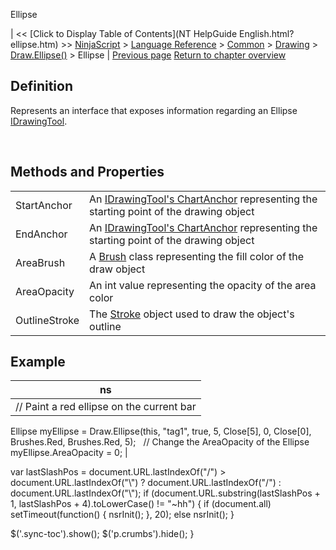 ﻿










 


Ellipse







| &lt;&lt; [Click to Display Table of Contents](NT HelpGuide English.html?ellipse.htm) &gt;&gt;
 [NinjaScript](ninjascript.htm) &gt; [Language Reference](language_reference_wip.htm) &gt; [Common](common.htm) &gt; [Drawing](drawing.htm) &gt; [Draw.Ellipse()](draw_ellipse.htm) &gt;
Ellipse | [Previous page](draw_ellipse.htm)
[Return to chapter overview](draw_ellipse.htm)










Definition
----------


Represents an interface that exposes information regarding an Ellipse [IDrawingTool](idrawingtool.htm).


 


Methods and Properties
----------------------




|  |  |
| --- | --- |
| StartAnchor | An [IDrawingTool's ChartAnchor](idrawingtool.htm#chartanchor) representing the starting point of the drawing object |
| EndAnchor | An [IDrawingTool's ChartAnchor](idrawingtool.htm#chartanchor) representing the starting point of the drawing object |
| AreaBrush | A [Brush](http://msdn.microsoft.com/en-us/library/system.windows.media.brush(v=vs.110).aspx) class representing the fill color of the draw object |
| AreaOpacity | An int value representing the opacity of the area color |
| OutlineStroke | The [Stroke](stroke_class.htm) object used to draw the object's outline |





Example
-------




| ns |
| --- |
| // Paint a red ellipse on the current bar
Ellipse myEllipse = Draw.Ellipse(this, "tag1", true, 5, Close[5], 0, Close[0], Brushes.Red, Brushes.Red, 5);
 
// Change the AreaOpacity of the Ellipse
myEllipse.AreaOpacity = 0; |






 
 var lastSlashPos = document.URL.lastIndexOf("/") &gt; document.URL.lastIndexOf("\\") ? document.URL.lastIndexOf("/") : document.URL.lastIndexOf("\\");
 if (document.URL.substring(lastSlashPos + 1, lastSlashPos + 4).toLowerCase() != "~hh") {
 if (document.all) setTimeout(function() {
 nsrInit();
 }, 20);
 else nsrInit();
 }
 
 
 $('.sync-toc').show();
 $('p.crumbs').hide();
 }
 
 
 



